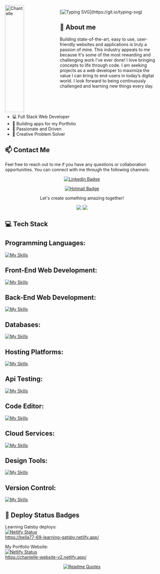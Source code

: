 <img align="left" width="35%" height="350" alt="Chantelle" src="https://user-images.githubusercontent.com/82847249/147374702-96d6f42e-6b10-4b39-b9fe-eae6d68d9a41.jpg"/>


[![Typing SVG](https://readme-typing-svg.herokuapp.com/?lines=Welcome+to+my+GitHub;I'm+Chantelle.)](https://git.io/typing-svg)



[github]: https://github.com/Bella77-69

## :wave: About me
Building state-of-the-art, easy to use, user-friendly websites and applications is truly a passion of mine. This industry appeals to me because it's some of the most rewarding and challenging work I've ever done! I love bringing concepts to life through code. I am seeking projects as a web developer to maximize the value I can bring to end-users in today’s digital world. I look forward to being continuously challenged and learning new things every day.
<br>
<br>
<br>
<br>
<br>
* 💻 Full Stack Web Developer
* 📱 Building apps for my Portfolio
* 🚀 Passionate and Driven
* 🌟 Creative Problem Solver

## 📫 Contact Me 

Feel free to reach out to me if you have any questions or collaboration opportunities. You can connect with me through the following channels:
 
<div align="center">

[![Linkedin Badge](https://img.shields.io/badge/-LinkedIn-blue?style=flat-square&logo=Linkedin&logoColor=white&link=https://www.linkedin.com/in/chantellepasceri)](https://www.linkedin.com/in/chantellepasceri)

[![Hotmail Badge](https://img.shields.io/badge/-Hotmail-0078D4?style=flat-square&logo=microsoft-outlook&logoColor=white&link=mailto:mrspasceri@hotmail.com)](mailto:mrspasceri@hotmail.com)

  
  <p>Let's create something amazing together!</p>
</div>
 </div>
<p align=center> 
<img src="https://komarev.com/ghpvc/?username=bella77-69&style=plastic&label=Views"><img>
<img src="https://badges.pufler.dev/visits/brunotacca/bella77-69?color=black&logo=github" />
</p>

## :computer: Tech Stack 

## Programming Languages:
[![My Skills](https://skillicons.dev/icons?i=html,css,scss,javascript)](https://skillicons.dev)

## Front-End Web Development:
[![My Skills](https://skillicons.dev/icons?i=react,gatsby,styledcomponents)](https://skillicons.dev)

## Back-End Web Development:
[![My Skills](https://skillicons.dev/icons?i=nodejs,express)](https://skillicons.dev)

## Databases:
[![My Skills](https://skillicons.dev/icons?i=mysql,mongodb,firebase)](https://skillicons.dev)

## Hosting Platforms:
[![My Skills](https://skillicons.dev/icons?i=netlify,heroku)](https://skillicons.dev)

## Api Testing: 
[![My Skills](https://skillicons.dev/icons?i=postman)](https://skillicons.dev)

## Code Editor:
[![My Skills](https://skillicons.dev/icons?i=vscode,atom)](https://skillicons.dev)

## Cloud Services:
[![My Skills](https://skillicons.dev/icons?i=aws)](https://skillicons.dev)

## Design Tools:
[![My Skills](https://skillicons.dev/icons?i=figma)](https://skillicons.dev)

## Version Control:
[![My Skills](https://skillicons.dev/icons?i=git,github)](https://skillicons.dev)


## :rocket: Deploy Status Badges

Learning Gatsby deploys: </br>
  [![Netlify Status](https://api.netlify.com/api/v1/badges/767561cd-4166-47a6-b4c9-159c9621b24f/deploy-status)](https://app.netlify.com/sites/bella77-69-learning-gatsby/deploys) </br>
https://bella77-69-learning-gatsby.netlify.app/

My Portfolio Website: </br>
[![Netlify Status](https://api.netlify.com/api/v1/badges/2be9d51f-9149-411e-ab7d-8e515dd9103d/deploy-status)](https://app.netlify.com/sites/chantelle-website-v2/deploys) </br >
https://chantelle-website-v2.netlify.app/


<div align="center">

[![Readme Quotes](https://quotes-github-readme.vercel.app/api?type=horizontal&theme=dark)](https://github.com/piyushsuthar/github-readme-quotes)

</div>
